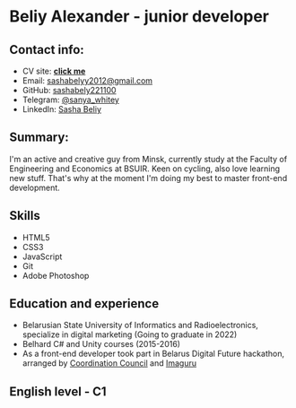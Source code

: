 # Beliy Alexander - junior developer

## Contact info:

- CV site: [**click me**](https://sashabely221100.github.io/rsschool-cv/)
- Email: <sashabelyy2012@gmail.com>
- GitHub: [sashabely221100](https://github.com/sashabely221100)
- Telegram: [@sanya_whitey](https://t.me/sanya_whitey)
- LinkedIn: [Sasha Beliy](https://www.linkedin.com/in/sasha-beliy-053a94208/)

## Summary:

I'm an active and creative guy from Minsk, currently study at the Faculty of Engineering and Economics at BSUIR.
Keen on cycling, also love learning new stuff. That's why at the moment I'm doing my best to master front-end development.

## Skills

- HTML5
- CSS3
- JavaScript
- Git
- Adobe Photoshop

## Education and experience

- Belarusian State University of Informatics and Radioelectronics, specialize in digital marketing (Going to graduate in 2022)
- Belhard C# and Unity courses (2015-2016)
- As a front-end developer took part in Belarus Digital Future hackathon, arranged by [Coordination Council](https://rada.vision/ru) and [Imaguru](https://imaguru.by/)

## English level - C1
